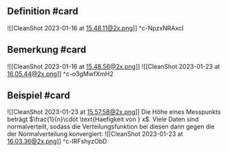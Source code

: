 ## Definition #card 
![[CleanShot 2023-01-16 at 15.48.11@2x.png]]
^c-NpzxNRAxcI

## Bemerkung #card 
![[CleanShot 2023-01-16 at 15.48.56@2x.png]]
![[CleanShot 2023-01-23 at 16.05.44@2x.png]]
^c-o3gMwfXmH2

## Beispiel #card 
![[CleanShot 2023-01-23 at 15.57.58@2x.png]]
Die Höhe eines Messpunkts beträgt $\frac{1}{n}\cdot \text{Haefigkeit von } x$.
Viele Daten sind normalverteilt, sodass die Verteilungsfunktion bei diesen dann gegen die der Normalverteilung konvergiert:
![[CleanShot 2023-01-23 at 16.03.36@2x.png]]
^c-IRFshyzObD


